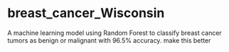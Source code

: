 # breast_cancer_Wisconsin
A machine learning model using Random Forest to classify breast cancer tumors as benign or malignant with 96.5% accuracy. make this better 
